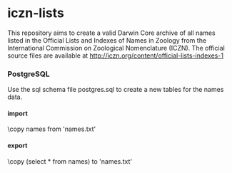 # iczn-lists
This repository aims to create a valid Darwin Core archive of all names listed in the Official Lists and Indexes of Names in Zoology from the International Commission on Zoological Nomenclature (ICZN). The official source files are available at http://iczn.org/content/official-lists-indexes-1


### PostgreSQL 
Use the sql schema file postgres.sql to create a new tables for the names data.

#### import
\copy names from 'names.txt'

#### export
\copy (select * from names) to 'names.txt'

